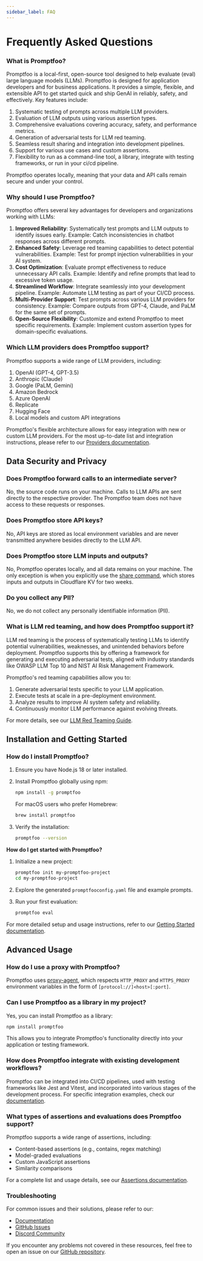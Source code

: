 ```yaml
---
sidebar_label: FAQ
---
```


# Frequently Asked Questions

### What is Promptfoo?

Promptfoo is a local-first, open-source tool designed to help evaluate (eval) large language models (LLMs). Promptfoo is designed for application developers and for business applications. It provides a simple, flexible, and extensible API to get started quick and ship GenAI in reliably, safety, and effectively. Key features include:

1. Systematic testing of prompts across multiple LLM providers.
2. Evaluation of LLM outputs using various assertion types.
3. Comprehensive evaluations covering accuracy, safety, and performance metrics.
4. Generation of adversarial tests for LLM red teaming.
5. Seamless result sharing and integration into development pipelines.
6. Support for various use cases and custom assertions.
7. Flexibility to run as a command-line tool, a library, integrate with testing frameworks, or run in your ci/cd pipeline.

Promptfoo operates locally, meaning that your data and API calls remain secure and under your control.

### Why should I use Promptfoo?

Promptfoo offers several key advantages for developers and organizations working with LLMs:

1. **Improved Reliability**: Systematically test prompts and LLM outputs to identify issues early. Example: Catch inconsistencies in chatbot responses across different prompts.
2. **Enhanced Safety**: Leverage red teaming capabilities to detect potential vulnerabilities. Example: Test for prompt injection vulnerabilities in your AI system.
3. **Cost Optimization**: Evaluate prompt effectiveness to reduce unnecessary API calls. Example: Identify and refine prompts that lead to excessive token usage.
4. **Streamlined Workflow**: Integrate seamlessly into your development pipeline. Example: Automate LLM testing as part of your CI/CD process.
5. **Multi-Provider Support**: Test prompts across various LLM providers for consistency. Example: Compare outputs from GPT-4, Claude, and PaLM for the same set of prompts.
6. **Open-Source Flexibility**: Customize and extend Promptfoo to meet specific requirements. Example: Implement custom assertion types for domain-specific evaluations.

### Which LLM providers does Promptfoo support?

Promptfoo supports a wide range of LLM providers, including:

1. OpenAI (GPT-4, GPT-3.5)
2. Anthropic (Claude)
3. Google (PaLM, Gemini)
4. Amazon Bedrock
5. Azure OpenAI
6. Replicate
7. Hugging Face
8. Local models and custom API integrations

Promptfoo's flexible architecture allows for easy integration with new or custom LLM providers. For the most up-to-date list and integration instructions, please refer to our [Providers documentation](/docs/providers/).

## Data Security and Privacy

### Does Promptfoo forward calls to an intermediate server?

No, the source code runs on your machine. Calls to LLM APIs are sent directly to the respective provider. The Promptfoo team does not have access to these requests or responses.

### Does Promptfoo store API keys?

No, API keys are stored as local environment variables and are never transmitted anywhere besides directly to the LLM API.

### Does Promptfoo store LLM inputs and outputs?

No, Promptfoo operates locally, and all data remains on your machine. The only exception is when you explicitly use the [share command](/docs/usage/sharing), which stores inputs and outputs in Cloudflare KV for two weeks.

### Do you collect any PII?

No, we do not collect any personally identifiable information (PII).

### What is LLM red teaming, and how does Promptfoo support it?

LLM red teaming is the process of systematically testing LLMs to identify potential vulnerabilities, weaknesses, and unintended behaviors before deployment. Promptfoo supports this by offering a framework for generating and executing adversarial tests, aligned with industry standards like OWASP LLM Top 10 and NIST AI Risk Management Framework.

Promptfoo's red teaming capabilities allow you to:

1. Generate adversarial tests specific to your LLM application.
2. Execute tests at scale in a pre-deployment environment.
3. Analyze results to improve AI system safety and reliability.
4. Continuously monitor LLM performance against evolving threats.

For more details, see our [LLM Red Teaming Guide](/docs/guides/llm-redteaming).

## Installation and Getting Started

### How do I install Promptfoo?

1. Ensure you have Node.js 18 or later installed.

2. Install Promptfoo globally using npm:

   ```sh
   npm install -g promptfoo
   ```

   For macOS users who prefer Homebrew:

   ```sh
   brew install promptfoo
   ```

3. Verify the installation:

   ```sh
   promptfoo --version
   ```

**How do I get started with Promptfoo?**

1. Initialize a new project:

   ```sh
   promptfoo init my-promptfoo-project
   cd my-promptfoo-project
   ```

2. Explore the generated `promptfooconfig.yaml` file and example prompts.

3. Run your first evaluation:

   ```sh
   promptfoo eval
   ```

For more detailed setup and usage instructions, refer to our [Getting Started documentation](/docs/getting-started).

## Advanced Usage

### How do I use a proxy with Promptfoo?

Promptfoo uses [proxy-agent](https://www.npmjs.com/package/proxy-agent), which respects `HTTP_PROXY` and `HTTPS_PROXY` environment variables in the form of `[protocol://]<host>[:port]`.

### Can I use Promptfoo as a library in my project?

Yes, you can install Promptfoo as a library:

```sh
npm install promptfoo
```

This allows you to integrate Promptfoo's functionality directly into your application or testing framework.

### How does Promptfoo integrate with existing development workflows?

Promptfoo can be integrated into CI/CD pipelines, used with testing frameworks like Jest and Vitest, and incorporated into various stages of the development process. For specific integration examples, check our [documentation](/docs/integrations).

### What types of assertions and evaluations does Promptfoo support?

Promptfoo supports a wide range of assertions, including:

- Content-based assertions (e.g., contains, regex matching)
- Model-graded evaluations
- Custom JavaScript assertions
- Similarity comparisons

For a complete list and usage details, see our [Assertions documentation](/docs/configuration/expected-outputs).

### Troubleshooting

For common issues and their solutions, please refer to our:

- [Documentation](https://www.promptfoo.dev/docs/intro/)
- [GitHub Issues](https://github.com/promptfoo/promptfoo/issues)
- [Discord Community](https://discord.gg/gHPS9jjfbs)

If you encounter any problems not covered in these resources, feel free to open an issue on our [GitHub repository](https://github.com/promptfoo/promptfoo/issues).
